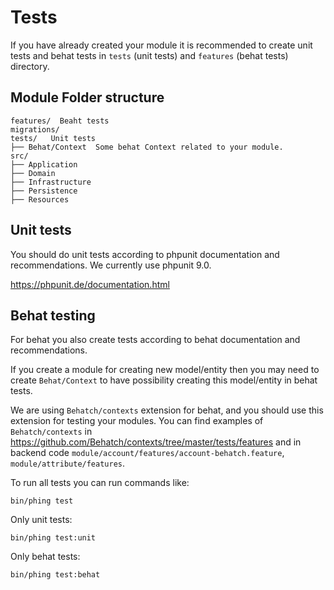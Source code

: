 # Tests

If you have already created your module it is recommended to create unit tests and behat tests 
in `tests` (unit tests) and `features` (behat tests) directory.

## Module Folder structure
    
```        
features/  Beaht tests
migrations/
tests/   Unit tests
├── Behat/Context  Some behat Context related to your module.
src/
├── Application
├── Domain
├── Infrastructure       
├── Persistence
├── Resources
```

## Unit tests

You should do unit tests according to phpunit documentation and recommendations.
We currently use phpunit 9.0. 

https://phpunit.de/documentation.html


## Behat testing

For behat you also create tests  according to behat documentation and recommendations.

If you create a module for creating new model/entity then you may need to create `Behat/Context` to have possibility 
creating this model/entity in behat tests.

We are using `Behatch/contexts` extension for behat, and you should use this extension for testing your modules. 
You can find examples of `Behatch/contexts`  in https://github.com/Behatch/contexts/tree/master/tests/features 
and in backend code `module/account/features/account-behatch.feature`, `module/attribute/features`.


To run all tests you can run commands like:
```
bin/phing test
```

Only unit tests:
```
bin/phing test:unit
```

Only behat tests:
```
bin/phing test:behat
```
